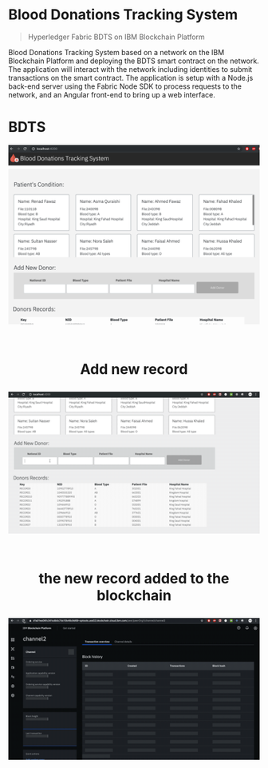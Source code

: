 

# Blood Donations Tracking System

>Hyperledger Fabric BDTS on IBM Blockchain Platform

Blood Donations Tracking System based on a network on the IBM Blockchain Platform and deploying the BDTS smart contract on the network. The application will interact with the network including identities to submit transactions on the smart contract.  The application is setup with a Node.js back-end server using the Fabric Node SDK to process requests to the network, and an Angular front-end to bring up a web interface.


# BDTS

<p align="center">
  <img src="docs/doc-images/bdts.png">
</p>
<br>

# <p align="center">Add new record
  <img src="docs/doc-images/first.gif">
</p>
<br>

# <p align="center">the new record added to the blockchain
  <img src="docs/doc-images/second.gif">
</p>




